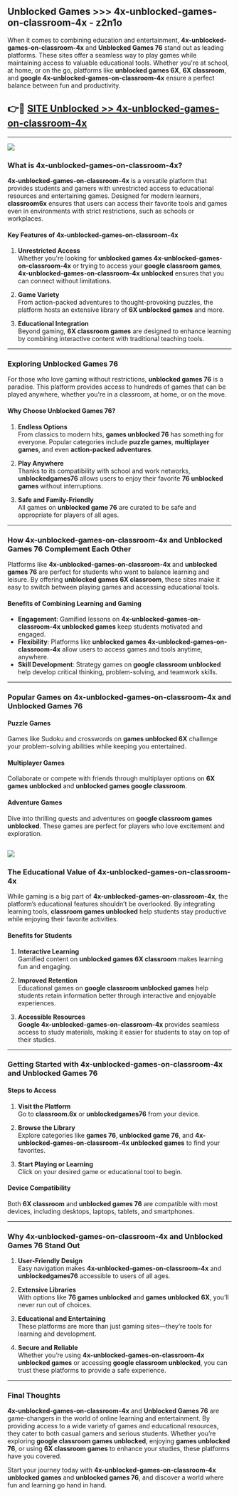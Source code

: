 ## Unblocked Games >>> 4x-unblocked-games-on-classroom-4x - z2n1o 

When it comes to combining education and entertainment, **4x-unblocked-games-on-classroom-4x** and **Unblocked Games 76** stand out as leading platforms. These sites offer a seamless way to play games while maintaining access to valuable educational tools. Whether you're at school, at home, or on the go, platforms like **unblocked games 6X**, **6X classroom**, and **google 4x-unblocked-games-on-classroom-4x** ensure a perfect balance between fun and productivity.
## 👉🔴 [SITE Unblocked >> 4x-unblocked-games-on-classroom-4x](http://unblockedgames.edu.pl?title=4x-unblocked-games-on-classroom-4x&ref=24J)
---
<a href="http://unblockedgames.edu.pl?title=4x-unblocked-games-on-classroom-4x&ref=24J/"><img src="https://github.com/user-attachments/assets/438f12ca-57a4-47a3-8ead-c64da593a1e5"/></a>
### What is 4x-unblocked-games-on-classroom-4x?  

**4x-unblocked-games-on-classroom-4x** is a versatile platform that provides students and gamers with unrestricted access to educational resources and entertaining games. Designed for modern learners, **classroom6x** ensures that users can access their favorite tools and games even in environments with strict restrictions, such as schools or workplaces.  

#### Key Features of 4x-unblocked-games-on-classroom-4x  

1. **Unrestricted Access**  
   Whether you're looking for **unblocked games 4x-unblocked-games-on-classroom-4x** or trying to access your **google classroom games**, **4x-unblocked-games-on-classroom-4x unblocked** ensures that you can connect without limitations.  

2. **Game Variety**  
   From action-packed adventures to thought-provoking puzzles, the platform hosts an extensive library of **6X unblocked games** and more.  

3. **Educational Integration**  
   Beyond gaming, **6X classroom games** are designed to enhance learning by combining interactive content with traditional teaching tools.  



---

### Exploring Unblocked Games 76  

For those who love gaming without restrictions, **unblocked games 76** is a paradise. This platform provides access to hundreds of games that can be played anywhere, whether you're in a classroom, at home, or on the move.  

#### Why Choose Unblocked Games 76?  

1. **Endless Options**  
   From classics to modern hits, **games unblocked 76** has something for everyone. Popular categories include **puzzle games**, **multiplayer games**, and even **action-packed adventures**.  

2. **Play Anywhere**  
   Thanks to its compatibility with school and work networks, **unblockedgames76** allows users to enjoy their favorite **76 unblocked games** without interruptions.  

3. **Safe and Family-Friendly**  
   All games on **unblocked game 76** are curated to be safe and appropriate for players of all ages.  

---

### How 4x-unblocked-games-on-classroom-4x and Unblocked Games 76 Complement Each Other  

Platforms like **4x-unblocked-games-on-classroom-4x** and **unblocked games 76** are perfect for students who want to balance learning and leisure. By offering **unblocked games 6X classroom**, these sites make it easy to switch between playing games and accessing educational tools.  

#### Benefits of Combining Learning and Gaming  

- **Engagement**: Gamified lessons on **4x-unblocked-games-on-classroom-4x unblocked games** keep students motivated and engaged.  
- **Flexibility**: Platforms like **unblocked games 4x-unblocked-games-on-classroom-4x** allow users to access games and tools anytime, anywhere.  
- **Skill Development**: Strategy games on **google classroom unblocked** help develop critical thinking, problem-solving, and teamwork skills.  

---

### Popular Games on 4x-unblocked-games-on-classroom-4x and Unblocked Games 76  

#### Puzzle Games  

Games like Sudoku and crosswords on **games unblocked 6X** challenge your problem-solving abilities while keeping you entertained.  

#### Multiplayer Games  

Collaborate or compete with friends through multiplayer options on **6X games unblocked** and **unblocked games google classroom**.  

#### Adventure Games  

Dive into thrilling quests and adventures on **google classroom games unblocked**. These games are perfect for players who love excitement and exploration.  

<a href="http://download.freeplayer.one?title=4x-unblocked-games-on-classroom-4x&ref=23D/"><img src="https://github.com/user-attachments/assets/fe0c3e91-c8e1-489c-acf0-e2f614c12fb8"/></a>
---

### The Educational Value of 4x-unblocked-games-on-classroom-4x  

While gaming is a big part of **4x-unblocked-games-on-classroom-4x**, the platform’s educational features shouldn’t be overlooked. By integrating learning tools, **classroom games unblocked** help students stay productive while enjoying their favorite activities.  

#### Benefits for Students  

1. **Interactive Learning**  
   Gamified content on **unblocked games 6X classroom** makes learning fun and engaging.  

2. **Improved Retention**  
   Educational games on **google classroom unblocked games** help students retain information better through interactive and enjoyable experiences.  

3. **Accessible Resources**  
   **Google 4x-unblocked-games-on-classroom-4x** provides seamless access to study materials, making it easier for students to stay on top of their studies.  

---

### Getting Started with 4x-unblocked-games-on-classroom-4x and Unblocked Games 76  

#### Steps to Access  

1. **Visit the Platform**  
   Go to **classroom.6x** or **unblockedgames76** from your device.  

2. **Browse the Library**  
   Explore categories like **games 76**, **unblocked game 76**, and **4x-unblocked-games-on-classroom-4x unblocked games** to find your favorites.  

3. **Start Playing or Learning**  
   Click on your desired game or educational tool to begin.  

#### Device Compatibility  

Both **6X classroom** and **unblocked games 76** are compatible with most devices, including desktops, laptops, tablets, and smartphones.  

---

### Why 4x-unblocked-games-on-classroom-4x and Unblocked Games 76 Stand Out  

1. **User-Friendly Design**  
   Easy navigation makes **4x-unblocked-games-on-classroom-4x** and **unblockedgames76** accessible to users of all ages.  

2. **Extensive Libraries**  
   With options like **76 games unblocked** and **games unblocked 6X**, you’ll never run out of choices.  

3. **Educational and Entertaining**  
   These platforms are more than just gaming sites—they’re tools for learning and development.  

4. **Secure and Reliable**  
   Whether you’re using **4x-unblocked-games-on-classroom-4x unblocked games** or accessing **google classroom unblocked**, you can trust these platforms to provide a safe experience.  

---

### Final Thoughts  

**4x-unblocked-games-on-classroom-4x** and **Unblocked Games 76** are game-changers in the world of online learning and entertainment. By providing access to a wide variety of games and educational resources, they cater to both casual gamers and serious students. Whether you’re exploring **google classroom games unblocked**, enjoying **games unblocked 76**, or using **6X classroom games** to enhance your studies, these platforms have you covered.  

Start your journey today with **4x-unblocked-games-on-classroom-4x unblocked games** and **unblocked games 76**, and discover a world where fun and learning go hand in hand.  